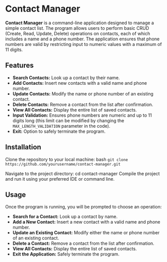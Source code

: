 # Contact Manager

**Contact Manager** is a command-line application designed to manage a simple contact list. The program allows users to perform basic CRUD (Create, Read, Update, Delete) operations on contacts, each of which includes a name and a phone number. The application ensures that phone numbers are valid by restricting input to numeric values with a maximum of 11 digits.

## Features

 - **Search Contacts:** Look up a contact by their name.
 - **Add Contacts:** Insert new contacts with a valid name and phone number.
 - **Update Contacts:** Modify the name or phone number of an existing contact.
 - **Delete Contacts:** Remove a contact from the list after confirmation.
 - **View All Contacts:** Display the entire list of saved contacts.
 - **Input Validation:** Ensures phone numbers are numeric and up to 11 digits long (this limit can be modified by changing the `MAX_LENGTH_VALIDATION` parameter in the code).
 - **Exit:** Option to safely terminate the program.


## Installation

Clone the repository to your local machine:
bash
`git clone https://github.com/yourusername/contact-manager.git`


Navigate to the project directory:
cd contact-manager
Compile the project and run it using your preferred IDE or command line.

## Usage
Once the program is running, you will be prompted to choose an operation:

- **Search for a Contact:** Look up a contact by name.
- **Add a New Contact:** Insert a new contact with a valid name and phone number.
- **Update an Existing Contact:** Modify either the name or phone number of an existing contact.
- **Delete a Contact:** Remove a contact from the list after confirmation.
- **View All Contacts:** Display the entire list of saved contacts.
- **Exit the Application:** Safely terminate the program.
